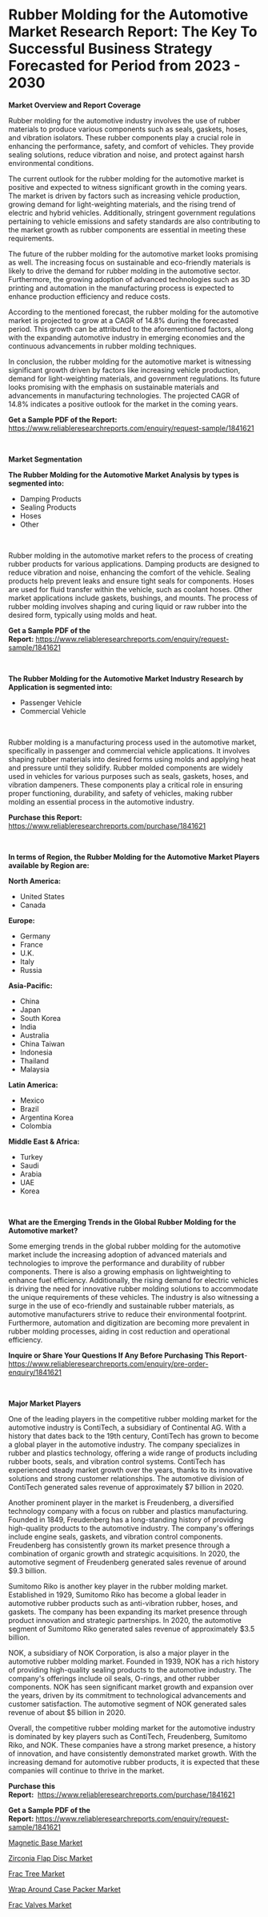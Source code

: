 <p><h1>Rubber Molding for the Automotive Market Research Report: The Key To Successful Business Strategy Forecasted for Period from 2023 - 2030</h1></p><p><strong>Market Overview and Report Coverage</strong></p>
<p><p>Rubber molding for the automotive industry involves the use of rubber materials to produce various components such as seals, gaskets, hoses, and vibration isolators. These rubber components play a crucial role in enhancing the performance, safety, and comfort of vehicles. They provide sealing solutions, reduce vibration and noise, and protect against harsh environmental conditions.</p><p>The current outlook for the rubber molding for the automotive market is positive and expected to witness significant growth in the coming years. The market is driven by factors such as increasing vehicle production, growing demand for light-weighting materials, and the rising trend of electric and hybrid vehicles. Additionally, stringent government regulations pertaining to vehicle emissions and safety standards are also contributing to the market growth as rubber components are essential in meeting these requirements.</p><p>The future of the rubber molding for the automotive market looks promising as well. The increasing focus on sustainable and eco-friendly materials is likely to drive the demand for rubber molding in the automotive sector. Furthermore, the growing adoption of advanced technologies such as 3D printing and automation in the manufacturing process is expected to enhance production efficiency and reduce costs.</p><p>According to the mentioned forecast, the rubber molding for the automotive market is projected to grow at a CAGR of 14.8% during the forecasted period. This growth can be attributed to the aforementioned factors, along with the expanding automotive industry in emerging economies and the continuous advancements in rubber molding techniques.</p><p>In conclusion, the rubber molding for the automotive market is witnessing significant growth driven by factors like increasing vehicle production, demand for light-weighting materials, and government regulations. Its future looks promising with the emphasis on sustainable materials and advancements in manufacturing technologies. The projected CAGR of 14.8% indicates a positive outlook for the market in the coming years.</p></p>
<p><strong>Get a Sample PDF of the Report:</strong> <a href="https://www.reliableresearchreports.com/enquiry/request-sample/1841621">https://www.reliableresearchreports.com/enquiry/request-sample/1841621</a></p>
<p>&nbsp;</p>
<p><strong>Market Segmentation</strong></p>
<p><strong>The Rubber Molding for the Automotive Market Analysis by types is segmented into:</strong></p>
<p><ul><li>Damping Products</li><li>Sealing Products</li><li>Hoses</li><li>Other</li></ul></p>
<p>&nbsp;</p>
<p><p>Rubber molding in the automotive market refers to the process of creating rubber products for various applications. Damping products are designed to reduce vibration and noise, enhancing the comfort of the vehicle. Sealing products help prevent leaks and ensure tight seals for components. Hoses are used for fluid transfer within the vehicle, such as coolant hoses. Other market applications include gaskets, bushings, and mounts. The process of rubber molding involves shaping and curing liquid or raw rubber into the desired form, typically using molds and heat.</p></p>
<p><strong>Get a Sample PDF of the Report:</strong>&nbsp;<a href="https://www.reliableresearchreports.com/enquiry/request-sample/1841621">https://www.reliableresearchreports.com/enquiry/request-sample/1841621</a></p>
<p>&nbsp;</p>
<p><strong>The Rubber Molding for the Automotive Market Industry Research by Application is segmented into:</strong></p>
<p><ul><li>Passenger Vehicle</li><li>Commercial Vehicle</li></ul></p>
<p>&nbsp;</p>
<p><p>Rubber molding is a manufacturing process used in the automotive market, specifically in passenger and commercial vehicle applications. It involves shaping rubber materials into desired forms using molds and applying heat and pressure until they solidify. Rubber molded components are widely used in vehicles for various purposes such as seals, gaskets, hoses, and vibration dampeners. These components play a critical role in ensuring proper functioning, durability, and safety of vehicles, making rubber molding an essential process in the automotive industry.</p></p>
<p><strong>Purchase this Report:</strong>&nbsp; <a href="https://www.reliableresearchreports.com/purchase/1841621">https://www.reliableresearchreports.com/purchase/1841621</a></p>
<p>&nbsp;</p>
<p><strong>In terms of Region, the Rubber Molding for the Automotive Market Players available by Region are:</strong></p>
<p>
    <p> <strong> North America: </strong>
        <ul>
            <li>United States</li>
            <li>Canada</li>
        </ul>
        </p> 
    <p> <strong> Europe: </strong>
        <ul>
            <li>Germany</li>
            <li>France</li>
            <li>U.K.</li>
            <li>Italy</li>
            <li>Russia</li>
        </ul>
        </p> 
    <p> <strong> Asia-Pacific: </strong>
        <ul>
            <li>China</li>
            <li>Japan</li>
            <li>South Korea</li>
            <li>India</li>
            <li>Australia</li>
            <li>China Taiwan</li>
            <li>Indonesia</li>
            <li>Thailand</li>
            <li>Malaysia</li>
        </ul>
        </p> 
    <p> <strong> Latin America: </strong>
        <ul>
            <li>Mexico</li>
            <li>Brazil</li>
            <li>Argentina Korea</li>
            <li>Colombia</li>
        </ul>
        </p> 
    <p> <strong> Middle East & Africa: </strong>
        <ul>
            <li>Turkey</li>
            <li>Saudi</li>
            <li>Arabia</li>
            <li>UAE</li>
            <li>Korea</li>
        </ul>
    </p>
    </p>
<p>&nbsp;</p>
<p><strong>What are the Emerging Trends in the Global Rubber Molding for the Automotive market?</strong></p>
<p><p>Some emerging trends in the global rubber molding for the automotive market include the increasing adoption of advanced materials and technologies to improve the performance and durability of rubber components. There is also a growing emphasis on lightweighting to enhance fuel efficiency. Additionally, the rising demand for electric vehicles is driving the need for innovative rubber molding solutions to accommodate the unique requirements of these vehicles. The industry is also witnessing a surge in the use of eco-friendly and sustainable rubber materials, as automotive manufacturers strive to reduce their environmental footprint. Furthermore, automation and digitization are becoming more prevalent in rubber molding processes, aiding in cost reduction and operational efficiency.</p></p>
<p><strong>Inquire or Share Your Questions If Any Before Purchasing This Report</strong>- <a href="https://www.reliableresearchreports.com/enquiry/pre-order-enquiry/1841621">https://www.reliableresearchreports.com/enquiry/pre-order-enquiry/1841621</a></p>
<p>&nbsp;</p>
<p><strong>Major Market Players</strong></p>
<p><p>One of the leading players in the competitive rubber molding market for the automotive industry is ContiTech, a subsidiary of Continental AG. With a history that dates back to the 19th century, ContiTech has grown to become a global player in the automotive industry. The company specializes in rubber and plastics technology, offering a wide range of products including rubber boots, seals, and vibration control systems. ContiTech has experienced steady market growth over the years, thanks to its innovative solutions and strong customer relationships. The automotive division of ContiTech generated sales revenue of approximately $7 billion in 2020.</p><p>Another prominent player in the market is Freudenberg, a diversified technology company with a focus on rubber and plastics manufacturing. Founded in 1849, Freudenberg has a long-standing history of providing high-quality products to the automotive industry. The company's offerings include engine seals, gaskets, and vibration control components. Freudenberg has consistently grown its market presence through a combination of organic growth and strategic acquisitions. In 2020, the automotive segment of Freudenberg generated sales revenue of around $9.3 billion.</p><p>Sumitomo Riko is another key player in the rubber molding market. Established in 1929, Sumitomo Riko has become a global leader in automotive rubber products such as anti-vibration rubber, hoses, and gaskets. The company has been expanding its market presence through product innovation and strategic partnerships. In 2020, the automotive segment of Sumitomo Riko generated sales revenue of approximately $3.5 billion.</p><p>NOK, a subsidiary of NOK Corporation, is also a major player in the automotive rubber molding market. Founded in 1939, NOK has a rich history of providing high-quality sealing products to the automotive industry. The company's offerings include oil seals, O-rings, and other rubber components. NOK has seen significant market growth and expansion over the years, driven by its commitment to technological advancements and customer satisfaction. The automotive segment of NOK generated sales revenue of about $5 billion in 2020.</p><p>Overall, the competitive rubber molding market for the automotive industry is dominated by key players such as ContiTech, Freudenberg, Sumitomo Riko, and NOK. These companies have a strong market presence, a history of innovation, and have consistently demonstrated market growth. With the increasing demand for automotive rubber products, it is expected that these companies will continue to thrive in the market.</p></p>
<p><strong>Purchase this Report:</strong>&nbsp;&nbsp;<a href="https://www.reliableresearchreports.com/purchase/1841621">https://www.reliableresearchreports.com/purchase/1841621</a></p>
<p></p>
<p><strong>Get a Sample PDF of the Report:</strong>&nbsp;<a href="https://www.reliableresearchreports.com/enquiry/request-sample/1841621">https://www.reliableresearchreports.com/enquiry/request-sample/1841621</a></p>
<p><p><a href="https://www.linkedin.com/pulse/magnetic-base-market-research-report-unlocks-analysis-financial-kshme/">Magnetic Base Market</a></p><p><a href="https://www.linkedin.com/pulse/zirconia-flap-disc-market-size-share-global-analysis-vcqre/">Zirconia Flap Disc Market</a></p><p><a href="https://medium.com/@rombilly2345/frac-tree-market-furnishes-information-on-market-share-market-trends-and-market-growth-b1dfceedcb7e">Frac Tree Market</a></p><p><a href="https://www.linkedin.com/pulse/wrap-around-case-packer-market-size-share-amp-trends-analysis-rnyce/">Wrap Around Case Packer Market</a></p><p><a href="https://medium.com/@peatebilly85475/frac-valves-market-size-market-outlook-and-market-forecast-2023-to-2030-0fd33b565200">Frac Valves Market</a></p></p>